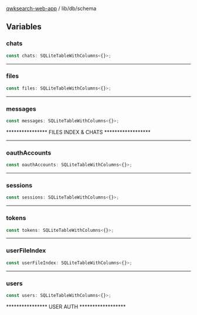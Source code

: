 [qwksearch-web-app](../../modules.md) / lib/db/schema

## Variables

### chats

```ts
const chats: SQLiteTableWithColumns<{}>;
```

***

### files

```ts
const files: SQLiteTableWithColumns<{}>;
```

***

### messages

```ts
const messages: SQLiteTableWithColumns<{}>;
```

**************** FILES INDEX & CHATS ******************

***

### oauthAccounts

```ts
const oauthAccounts: SQLiteTableWithColumns<{}>;
```

***

### sessions

```ts
const sessions: SQLiteTableWithColumns<{}>;
```

***

### tokens

```ts
const tokens: SQLiteTableWithColumns<{}>;
```

***

### userFileIndex

```ts
const userFileIndex: SQLiteTableWithColumns<{}>;
```

***

### users

```ts
const users: SQLiteTableWithColumns<{}>;
```

**************** USER AUTH ******************
